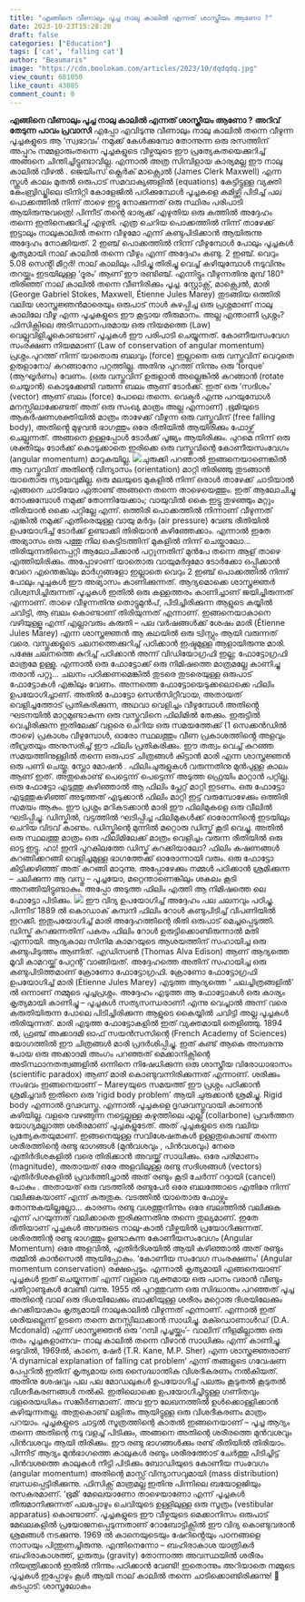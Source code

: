 ```yaml
---
title: "എങ്ങിനെ വീണാലും പൂച്ച നാലു കാലിൽ എന്നത് ശാസ്ത്രീയം ആണോ ?"
date: 2023-10-23T15:28:20
draft: false
categories: ["Education"]
tags: ['cat', 'falling cat']
author: "Beaumaris"
image: "https://cdn.boolokam.com/articles/2023/10/dqdqdq.jpg"
view_count: 681050
like_count: 43085
comment_count: 0
---
```


**എങ്ങിനെ വീണാലും പൂച്ച നാലു കാലിൽ എന്നത് ശാസ്ത്രീയം ആണോ ?** **അറിവ് തേടുന്ന പാവം പ്രവാസി** എപ്പോ എവിടുന്നു വീണാലും നാലു കാലിൽ തന്നെ വീഴുന്ന പൂച്ചകളുടെ ആ ‘സ്വഭാവം’ നമുക്ക് കേൾക്കുമ്പോ തോന്നുന്ന ഒരു രസത്തിന് അപ്പുറം നമ്മളാരുംതന്നെ പൂച്ചകളുടെ വീഴ്ചയുടെ ഈ പ്രത്യേകതയെക്കുറിച്ച് അങ്ങനെ ചിന്തിച്ചിട്ടുണ്ടാവില്ല. എന്നാൽ അത്ര സിമ്പിളായ കാര്യമല്ല ഈ നാലു കാലിൽ വീഴൽ . ജെയിംസ് ക്ലെർക് മാക്സ്വെൽ (James Clerk Maxwell) എന്ന സ്കൂൾ കാലം മുതൽ ഒരുപാട് സമവാക്യങ്ങളിൽ (equations) കേട്ടിട്ടുള്ള വ്യക്തി കേംബ്രിഡ്ജിലെ ട്രിനിറ്റി കോളേജിൽ പഠിക്കുമ്പോൾ പൂച്ചകളെ കമിഴ്ത്തി പിടിച്ച് പല പൊക്കത്തിൽ നിന്ന് താഴെ ഇട്ടു നോക്കുന്നത് ഒരു സ്ഥിരം പരിപാടി ആയിരുന്നുവത്രെ! പിന്നീട് തന്റെ ഭാര്യക്ക് എഴുതിയ ഒരു കത്തിൽ അദ്ദേഹം തന്നെ ഇതിനെക്കുറിച്ച് എഴുതി. എത്ര ചെറിയ പൊക്കത്തിൽ നിന്ന് താഴേക്ക് ഇട്ടാലും നാലുകാലിൽ തന്നെ വീഴുമോ എന്ന് കണ്ടുപിടിക്കാൻ ആയിരുന്നു അദ്ദേഹം നോക്കിയത്. 2 ഇഞ്ച് പൊക്കത്തിൽ നിന്ന് വീഴുമ്പോൾ പോലും പൂച്ചകൾ കൃത്യമായി നാല് കാലിൽ തന്നെ വീഴും എന്ന് അദ്ദേഹം കണ്ടു. 2 ഇഞ്ച്. വെറും 5.08 സെൻ്റി മീറ്റർ! നാല് കാലിലും പിടിച്ചു തിരിച്ചു വെച്ച് കഴിയുമ്പോൾ നടുവിനും തറയ്ക്കും ഇടയിലുള്ള ‘ദൂരം’ ആണ് ഈ രണ്ടിഞ്ച്. എന്നിട്ടും വീഴുന്നതിനു മുമ്പ് 180° തിരിഞ്ഞ് നാല് കാലിൽ തന്നെ വീണിരിക്കും പൂച്ച. സ്റ്റോക്സ്, മാക്സ്വെൽ, മാരി (George Gabriel Stokes, Maxwell, Étienne Jules Marey) തുടങ്ങിയ ഒത്തിരി വലിയ ശാസ്ത്രജ്ഞൻമാരെയും ഒരുപാട് നാൾ കുഴപ്പിച്ച ഒരു പ്രശ്നമാണ് നാലു കാലിലേ വീഴൂ എന്ന പൂച്ചകളുടെ ഈ കൂട്ടായ തീരുമാനം. അല്ല എന്താണീ പ്രശ്നം? ഫിസിക്സിലെ അടിസ്ഥാനപരമായ ഒരു നിയമത്തെ (Law) വെല്ലുവിളിച്ചുകൊണ്ടാണ് പൂച്ചകൾ ഈ പരിപാടി ചെയ്യുന്നത്. കോണീയസംവേഗ സംരക്ഷണ നിയമമാണ് (Law of conservation of angular momentum) പ്രശ്നം.പുറത്ത് നിന്ന് യാതൊരു ബലവും (force) ഇല്ലാതെ ഒരു വസ്തുവിന് വെറുതെ ഉരുളാനോ/ കറങ്ങാനോ പറ്റത്തില്ല. അതിനു പുറത്ത് നിന്നും ഒരു ‘torque’ (ആഘൂർണം) വേണം. (ഒരു വസ്തുവിന് ഉരുളാൻ അല്ലെങ്കിൽ കറങ്ങാൻ (rotate ചെയ്യാൻ) കൊടുക്കേണ്ടി വരുന്ന ബലം ആണ് ടോർക്ക്. ഇത് ഒരു ‘സദിശം’ (vector) ആണ് ബലം (force) പോലെ തന്നെ. വെക്ടർ എന്നു പറയുമ്പോൾ മനസ്സിലാക്കേണ്ടത് അത് ഒരു സംഖ്യ മാത്രം അല്ല എന്നാണ്) .ഭൂമിയുടെ ആകർഷണശക്തിയിൽ മാത്രം താഴേക്ക് വീഴുന്ന ഒരു വസ്തുവിന് (free falling body), അതിൻ്റെ മുഴുവൻ ഭാഗത്തും ഒരേ രീതിയിൽ ആയിരിക്കും ഫോഴ്സ് ചെല്ലുന്നത്. അങ്ങനെ ഉള്ളപ്പോൾ ടോർക്ക് പൂജ്യം ആയിരിക്കും. പുറമെ നിന്ന് ഒരു ശക്തിയും ടോർക്ക് കൊടുക്കാതെ ഇരിക്കെ ഒരു വസ്തുവിന്റെ കോണീയസംവേഗം (angular momentum) മാറുകയില്ല. ![](https://cdn.boolokam.com/articles/2023/10/ccv.jpg)ചുരുക്കി പറഞാൽ ഇങ്ങനെയാണെങ്കിൽ ആ വസ്തുവിന് അതിന്റെ വിന്യാസം (orientation) മാറ്റി തിരിഞ്ഞു തുടങ്ങാൻ യാതൊരു ന്യായവുമില്ല. ഒരു മലയുടെ മുകളിൽ നിന്ന് ഒരാൾ താഴേക്ക് ചാടിയാൽ എങ്ങനെ ചാടിയോ ഏതാണ്ട് അങ്ങനെ തന്നെ താഴെയെത്തും. ഇത് ആലോചിച്ചു നോക്കുമ്പോൾ നമുക്ക് തോന്നിയേക്കാം; വായുവിൽ കൈ ഇട്ടു തുഴഞ്ഞും മറ്റും തിരിയാൻ ഒക്കെ പറ്റില്ലേ എന്ന്. ഒത്തിരി പൊക്കത്തിൽ നിന്നാണ് വീഴുന്നത് എങ്കിൽ നമുക്ക് എതിരെയുള്ള വായു മർദ്ദം (air pressure) വേണ്ട രീതിയിൽ ഉപയോഗിച്ച് ടോർക്ക് ഉണ്ടാക്കി തിരിയാൻ കഴിഞ്ഞേക്കാം. എന്നാൽ ഇതേ അഭ്യാസം ഒരു പത്തു നില കെട്ടിടത്തിന് മുകളിൽ നിന്ന് ചെയ്താലോ… തിരിയുന്നതിനെപ്പറ്റി ആലോചിക്കാൻ പറ്റുന്നതിന് മുൻപേ തന്നെ ആള് താഴെ എത്തിയിരിക്കും. അപ്പോഴാണ് യാതൊരു വായുമർദ്ദമോ ടോർക്കോ ഒപ്പിക്കാൻ വേറെ എന്തെങ്കിലും മാർഗ്ഗങ്ങളോ ഇല്ലാതെ വെറും 2 ഇഞ്ച് പൊക്കത്തിൽ നിന്ന് പോലും പൂച്ചകൾ ഈ അഭ്യാസം കാണിക്കുന്നത്. ആദ്യമൊക്കെ ശാസ്ത്രജ്ഞർ വിശ്വസിച്ചിരുന്നത് പൂച്ചകൾ ഇതിൽ ഒരു കള്ളത്തരം കാണിച്ചാണ് ജയിച്ചിരുന്നത് എന്നാണ്. താഴെ വീഴുന്നതിനു തൊട്ടുമുൻപ്, പിടിച്ചിരിക്കുന്ന ആളുടെ കയ്യിൽ ചവിട്ടി, ആ ബലം കൊണ്ടാണ് തിരിയുന്നത് എന്നാണ്. ഇങ്ങനെയാകാനെ വഴിയുള്ളൂ എന്ന് എല്ലാവരും കരുതി – പല വർഷങ്ങൾക്ക് ശേഷം മാരി (Étienne Jules Marey) എന്ന ശാസ്ത്രജ്ഞൻ ആ കഥയിൽ ഒരു ട്വിസ്റ്റും ആയി വരുന്നത് വരെ. വസ്തുക്കളുടെ ചലനത്തെക്കുറിച്ച് പഠിക്കാൻ ഇഷ്ടമുള്ള ആളായിരുന്നു മാരി. പക്ഷേ ചലനത്തെ കുറിച്ച് പഠിക്കാൻ അന്ന് വിഡിയോഗ്രഫി ഇല്ല; ഫോട്ടോഗ്രഫി മാത്രമേ ഉള്ളു. എന്നാൽ ഒരു ഫോട്ടോക്ക് ഒരു നിമിഷത്തെ മാത്രമല്ലേ കാണിച്ചു തരാൻ പറ്റൂ… ചലനം പഠിക്കണമെങ്കിൽ തുടരെ തുടരെയുള്ള ഒരുപാട് ഫോട്ടോകൾ എങ്കിലും വേണം. അന്നത്തെ ഫോട്ടോയെടുക്കലൊക്കെ ഫിലിം ഉപയോഗിച്ചാണ്. അതിൽ ഫോട്ടോ സെൻസിറ്റീവായ, അതായത് വെളിച്ചത്തോട് പ്രതികരിക്കുന്ന, അഥവാ വെളിച്ചം വീഴുമ്പോൾ അതിൻ്റെ ഘടനയിൽ മാറ്റമുണ്ടാകുന്ന ഒരു വസ്തുവിനെ ഫിലിമിൽ തേക്കും. ഇരുട്ടിൽ വെച്ചിരിക്കുന്ന ഇതിലേക്ക് വളരെ ചെറിയ ഒരു സമയത്തേക്ക് (1 സെക്കൻഡിൽ താഴെ) പ്രകാശം വീഴുമ്പോൾ, ഓരോ സ്ഥലത്തും വീണ പ്രകാശത്തിൻ്റെ അളവും തീവ്രതയും അനുസരിച്ച് ഈ ഫിലിം പ്രതികരിക്കും. ഈ തത്വം വെച്ച് കുറഞ്ഞ സമയത്തിനുള്ളിൽ തന്നെ ഒരുപാട് ചിത്രങ്ങൾ കിട്ടാൻ മാരി എന്ന ശാസ്ത്രജ്ഞൻ ഒരു പണി ചെയ്തു. സ്ലോ മോഷൻ . ഫിലിംചുരുളുകൾ വരുന്നതിനു മുൻപുള്ള കാലം ആണ് ഇത്. അതുകൊണ്ട് പെട്ടെന്ന് പെട്ടെന്ന് അടുത്ത ഫ്രെയിം മാറ്റാൻ പറ്റില്ല. ഒരു ഫോട്ടോ എടുത്തു കഴിഞ്ഞാൽ ആ ഫിലിം പ്ലേറ്റ് മാറ്റി ഇടണം. ഒരു ഫോട്ടോ എടുത്തുകഴിഞ്ഞ് അടുത്തത് എടുക്കാൻ ഫിലിം മാറ്റി ഇട്ട് വരുമ്പോഴേക്കും ഒത്തിരി സമയം ആകും. ഈ പ്രശ്നം മറികടക്കാൻ മാരി ഈ ഫിലിമുകളെ ഒരു വീലിൽ ഘടിപ്പിച്ചു. ഡിസ്കിൽ, വട്ടത്തിൽ ഘടിപ്പിച്ച ഫിലിമുകൾക്ക് ഓരോന്നിന്റെ ഇടയിലും ചെറിയ വിടവ് കാണും. ഡിസ്കിന്റെ മുന്നിൽ മറ്റൊരു ഡിസ്ക് കൂടി വെച്ചു. അതിൽ ഒരു സ്ഥലത്തു മാത്രം ഒരു ഫിലിമിലേക്ക് മാത്രം വെളിച്ചം വരുന്ന രീതിയിൽ ഒരു ഓട്ട ഇട്ടു. ഹാ! ഇനി പുറകിലത്തേ ഡിസ്ക് കറക്കിയാലോ? ഫിലിം കഷണങ്ങൾ കറങ്ങിക്കറങ്ങി വെളിച്ചമുള്ള ഭാഗത്തേക്ക് ഓരോന്നായി വരും. ഒരു ഫോട്ടോ കിട്ടിക്കഴിഞ്ഞ് അത് കറങ്ങി മാറുന്നു. അപ്പോഴേക്കും നമ്മൾ പഠിക്കാൻ ശ്രമിക്കുന്ന – ചലിക്കുന്ന ആ വസ്തു – പൂച്ചയോ, മറ്റെന്താണെങ്കിലും ശകലം കൂടി അനങ്ങിയിട്ടുണ്ടാകും. അപ്പോ അടുത്ത ഫിലിം എത്തി ആ നിമിഷത്തെ ലെ ഫോട്ടോ പിടിക്കും. ![](https://cdn.boolokam.com/articles/2023/10/cv-scaled.jpg) ഈ വിദ്യ ഉപയോഗിച്ച് അദ്ദേഹം പല ചലനവും പഠിച്ചു. പിന്നീട് 1889 ൽ കൊഡാക് കമ്പനി ഫിലിം റോൾ കണ്ടുപിടിച്ച് വിപണിയിൽ ഇറക്കി. ഇതുപയോഗിച്ച് മാരി അദ്ദേഹത്തിന്റെ രീതി ഒരുപാട് മെച്ചപ്പെടുത്തി. ഡിസ്ക് കറക്കുന്നതിന് പകരം ഫിലിം റോൾ ഉരുട്ടിക്കൊണ്ടിരുന്നാൽ മതി എന്നായി. ആദ്യകാല സിനിമ കാമറയുടെ ആശയത്തിന് സഹായിച്ച ഒരു കണ്ടുപിടുത്തം ആണിത്. എഡിസൺ (Thomas Alva Edison) ആണ് ആദ്യത്തെ മൂവി കാമറയ്ക്ക് പേറ്റന്റ് വാങ്ങിയത്. അദ്ദേഹത്തെ അതിന് സഹായിച്ച ഒരു കണ്ടുപിടിത്തമാണ് ക്രോണോ ഫോട്ടോഗ്രഫി. ക്രോണോ ഫോട്ടോഗ്രഫി ഉപയോഗിച്ച് മാരി (Étienne Jules Marey) എടുത്ത ആദ്യത്തെ ‘ ചലച്ചിത്രങ്ങളിൽ’ ൽ ഒന്നാണ് നമ്മുടെ പൂച്ചപ്രശ്നം. അദ്ദേഹം എടുത്ത ആ ഫോട്ടോകൾ ഒരു കാര്യം കൃത്യമായി കാണിച്ചു – പൂച്ചകൾ സത്യസന്ധരാണ്! എന്നു വെച്ചാൽ അന്ന് വരെ കരുതിയിരുന്ന പോലെ പിടിച്ചിരിക്കുന്ന ആളുടെ കൈയ്യിൽ ചവിട്ടി അല്ല പൂച്ചകൾ തിരിയുന്നത്. മാരി എടുത്ത ഫോട്ടോകളിൽ ഇത് വ്യക്തമായി തെളിഞ്ഞു. 1894 ൽ, ഫ്രഞ്ച് അക്കാദമി ഓഫ് സയൻസസിന്റെ (French Academy of Sciences) യോഗത്തിൽ ഈ ചിത്രങ്ങൾ മാരി പ്രദർശിപ്പിച്ചു. ഇത് കണ്ട് ആകെ അമ്പരന്നു പോയ ഒരു അക്കാദമി അംഗം പറഞ്ഞത് മെക്കാനിക്സിന്റെ അടിസ്ഥാനതത്വങ്ങളിൽ ഒന്നിനെ നിഷേധിക്കുന്ന ഒരു ശാസ്ത്രീയ വിരോധാഭാസം (scientific paradox) ആണ് മാരി കൊണ്ടുവന്നിരിക്കുന്നത് എന്നാണ്. ശരിക്കും സംഭവം ഇങ്ങനെയാണ് – Mareyയുടെ സമയത്ത് ഈ പ്രശ്നം പഠിക്കാൻ ശ്രമിച്ചവർ ഇതിനെ ഒരു ‘rigid body problem’ ആയി ചുരുക്കാൻ ശ്രമിച്ചു. Rigid body എന്നാൽ ദൃഢവസ്തു. എന്നാൽ പൂച്ചകളെ ദൃഢവസ്തുവായി കാണാൻ കഴിയില്ല. വളരെ വഴങ്ങുന്ന നട്ടെല്ലുള്ള കഴുത്തിലെ എല്ല് (collarbone) പ്രവർത്തന യോഗ്യമല്ലാത്ത ശരീരമാണ് പൂച്ചകളുടേത്. അത് പൂച്ചകളുടെ ഒരു വലിയ പ്രത്യേകതയുമാണ്. ഇങ്ങനെയുള്ള സവിശേഷതകൾ ഉള്ളതുകൊണ്ട് തന്നെ ശരീരത്തിന്റെ രണ്ടു ഭാഗങ്ങൾ (മുൻവശവും , പിൻവശവും) നേരെ എതിർദിശകളിൽ വരെ തിരിക്കാൻ അവയ്ക്ക് സാധിക്കും. ഒരേ പരിമാണം (magnitude), അതായത് ഒരേ അളവിലുള്ള രണ്ടു സദിശങ്ങൾ (vectors) എതിർദിശകളിൽ പ്രവർത്തിച്ചാൽ അത് രണ്ടും കൂടി ചേർന്ന് റദ്ദായി (cancel) പോകും . അതായത് ഒരു വടത്തിൽ രണ്ടുപേർ ഒരേ ബലത്തോടെ എതിരേ നിന്ന് വലിക്കുകയാണ് എന്ന് കരുതുക. വടത്തിൽ യാതൊരു ഫോഴ്സും തോന്നുകയില്ലല്ലോ… കാരണം രണ്ടു വശത്തുനിന്നും ഒരേ ബലത്തിൽ വലിക്കുക എന്ന് പറയുന്നത് വലിക്കാതെ ഇരിക്കുന്നതിനു തന്നെ തുല്യമാണ്. ഇതേ രീതിയാണ് പൂച്ചകൾ അവരുടെ നാലു-കാൽ വീഴ്ചയിൽ പ്രയോഗിക്കുന്നത്. ശരീരത്തിന്റ രണ്ടു ഭാഗത്തും ഉണ്ടാകുന്ന കോണീയസംവേഗം (Angular Momentum) ഒരേ അളവിൽ, എതിർദിശയിൽ ആയി കഴിഞ്ഞാൽ അത് രണ്ടും തമ്മിൽ കാൻസെൽ ആയിപ്പോകും. ‘കോണീയ സംവേഗ സംരക്ഷണം’ (Angular momentum conservation) രക്ഷപ്പെടും. എന്നാൽ കൃത്യമായി എങ്ങനെയാണ് പൂച്ചകൾ ഇത് ചെയ്യുന്നത് എന്ന് വളരെ വ്യക്തമായ ഒരു പഠനം വരാൻ വീണ്ടും പതിറ്റാണ്ടുകൾ വേണ്ടി വന്നു. 1955 ൽ പുറത്തുവന്ന ഒരു സിദ്ധാന്തം പറഞ്ഞത് പൂച്ച അതിന്റെ വാല് ഒരു ദിശയിലേക്കും ബാക്കിയുള്ള ശരീരം മറ്റൊരു ദിശയിലേക്കും കറക്കിയാകാം കൃത്യമായി നാലുകാലിൽ വീഴുന്നത് എന്നാണ്. എന്നാൽ ഇത് ശരിയല്ലെന്ന് ഉടനെ തന്നെ മനസ്സിലാക്കാൻ സാധിച്ചു. മക്ഡൊണാൾഡ് (D.A. Mcdonald) എന്ന് ശാസ്ത്രജ്ഞൻ ഒരു ‘റമ്പി പൂച്ചയ്ക്കും’- വാലിന് നീളമില്ലാത്ത ഒരു തരം പൂച്ചകളാണവ– നാലു കാലിൽ തന്നെ വീഴാൻ സാധിക്കും എന്ന് കാണിച്ചു. ഒടുവിൽ, 1969ൽ, കാനെ, ഷേർ (T.R. Kane, M.P. Sher) എന്ന ശാസ്ത്രജ്ഞരാണ് ‘A dynamical explanation of falling cat problem‘ എന്ന് തങ്ങളുടെ ഗവേഷണ പേപ്പറിൽ ഇതിന് കൃത്യമായ ഒരു സൈദ്ധാന്തിക വിശദീകരണം നൽകിയത്. അതിനു ശേഷവും പല പല മോഡലുകൾ ഉപയോഗിച്ച് പലരും കൂടുതൽ കൂടുതൽ വിശദീകരണങ്ങൾ നൽകി. ഇതിലൊക്കെ ഉപയോഗിച്ചിട്ടുള്ള ഗണിതവും വളരെയധികം സങ്കീർണമാണ്. അവ ഈ ലേഖനത്തിൽ ഉൾക്കൊള്ളിക്കാൻ കഴിയുന്നതല്ല. അതുകൊണ്ട് ലളിതം ആയിട്ടുള്ള ഒരു വിശദീകരണം മാത്രം പറയാം. പൂച്ചകളുടെ ചാട്ടൽ സൂത്രത്തിന്റെ കാതൽ ഇങ്ങനെയാണ് – പൂച്ച ആദ്യം തന്നെ അതിന്റെ നടു വളച്ച് പിടിക്കും, അങ്ങനെ അതിന്റെ ശരീരത്തെ മുൻവശവും പിൻവശവും ആയി തിരിക്കും. ഈ രണ്ടു ഭാഗങ്ങൾക്കും രണ്ട് രീതിയിൽ തിരിയാം. പിന്നീട് ആദ്യം മുൻഭാഗത്തെ കാലുകൾ രണ്ടും ശരീരത്തോട് ചേർത്തു പിടിച്ചിട്ട് പിൻവശത്തെ കാലുകൾ നീട്ടി പിടിക്കും ബോഡിയുടെ കോണീയ സംവേഗം (angular momentum) അതിന്റെ മാസ്സ് വിന്യാസവുമായി (mass distribution) ബന്ധപ്പെട്ടിരിക്കുന്നു. ഫിസിക്സ് മാത്രമല്ല ഇതിനു പിന്നിലെ ബയോളജിയും രസകരമാണ്. ‘ഭൂമി’ മേലെയാണോ താഴെയാണോ എന്ന് പൂച്ചകൾ തീരുമാനിക്കുന്നത് പലപ്പോഴും ചെവിയുടെ ഉള്ളിലുള്ള ഒരു സൂത്രം (vestibular apparatus) കൊണ്ടാണ്. പൂച്ചകളുടെ ഈ വീഴ്ചയുടെ മെക്കാനിസം ഒരുപാട് മേഖലകളിൽ പ്രയോജനപ്പെടുന്നതാണ് റോബോട്ടിക്സിൽ ഈ വിദ്യ കൊണ്ടുവരാൻ ശ്രമങ്ങൾ നടക്കുന്നു. 1969 ൽ കാനെയുടെയും ഷേറിൻ്റെയും പഠനങ്ങളെ നാസയും പിന്തുണച്ചിരുന്നു. എന്തിനെന്നോ – ബഹിരാകാശ യാത്രികർ ബഹിരാകാശത്ത്, ഗുരുത്വം (gravity) തോന്നാത്ത അവസ്ഥയിൽ ശരീരം നിയന്ത്രിക്കാൻ ഇതിൽ നിന്നും പഠിക്കാൻ വേണ്ടി! ഇതൊന്നും അറിയാതെ നമ്മുടെ പൂച്ചകൾ ഇപ്പോഴും കൂൾ ആയി നാല് കാലിൽ തന്നെ ചാടിക്കൊണ്ടിരിക്കുന്നു! 📌 കടപ്പാട്: ശാസ്ത്രലോകം
